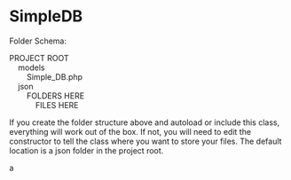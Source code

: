 SimpleDB
========

Folder Schema:

PROJECT ROOT<br />
&nbsp;&nbsp;&nbsp;&nbsp;models<br />
&nbsp;&nbsp;&nbsp;&nbsp;&nbsp;&nbsp;&nbsp;&nbsp;Simple_DB.php<br />
&nbsp;&nbsp;&nbsp;&nbsp;json<br />
&nbsp;&nbsp;&nbsp;&nbsp;&nbsp;&nbsp;&nbsp;&nbsp;FOLDERS HERE<br />
&nbsp;&nbsp;&nbsp;&nbsp;&nbsp;&nbsp;&nbsp;&nbsp;&nbsp;&nbsp;&nbsp;&nbsp;FILES HERE
    
If you create the folder structure above and autoload or include this class, everything will work out of the box. 
If not, you will need to edit the constructor to tell the class where you want to store your files. The default 
location is a json folder in the project root.

a
